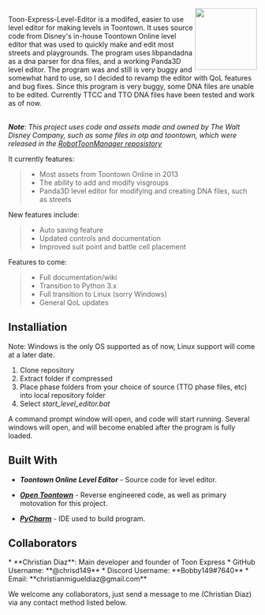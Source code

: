 <img src="https://avatars0.githubusercontent.com/u/66463299?s=200&v=4" align="right" width=125>

Toon-Express-Level-Editor is a modifed, easier to use level editor for making levels in Toontown.  It uses source code from Disney's in-house Toontown Online level editor that was used to quickly make and edit most streets and playgrounds.  The program uses libpandadna as a dna parser for dna files, and a working Panda3D level editor.  The program was and still is very buggy and somewhat hard to use, so I decided to revamp the editor with QoL features and bug fixes. Since this program is very buggy, some DNA files are unable to be edited.  Currently TTCC and TTO DNA files have been tested and work as of now.  


<br />***Note***: *This project uses code and assets made and owned by The Walt Disney Company, such as some files in otp and toontown, which were released in the [RobotToonManager reposistory](https://github.com/ToontownFan2003/RobotToonManager)*

It currently features: <br />


> * Most assets from Toontown Online in 2013
> * The ability to add and modify visgroups
> * Panda3D level editor for modifying and creating DNA files, such as streets


New features include:

> * Auto saving feature
> * Updated controls and documentation
> * Improved suit point and battle cell placement

Features to come: 

> * Full documentation/wiki
> * Transition to Python 3.x
> * Full transition to Linux (sorry Windows)
> * General QoL updates


<h2>Installiation</h2>

Note: Windows is the only OS supported as of now, Linux support will come at a later date.

1. Clone repository
2. Extract folder if compressed
3. Place phase folders from your choice of source (TTO phase files, etc) into local repository folder
4. Select *start_level_editor.bat*

A command prompt window will open, and code will start running.  Several windows will open, and will become enabled after the program is fully loaded.  

<h2>Built With</h2>

*	***Toontown Online Level Editor*** - Source code for level editor.

*	[***Open Toontown***](https://github.com/open-toontown/open-toontown) - Reverse engineered code, as well as primary motovation for this project.

*	[***PyCharm***](https://www.jetbrains.com/pycharm/) - IDE used to build program.



<h2>Collaborators</h2>
*	**Christian Diaz**: Main developer and founder of Toon Express
	*	GitHub Username: **@chrisd149**
	*	Discord Username: **Bobby149#7640**
	*	Email: **christianmigueldiaz@gmail.com**
  
We welcome any collaborators, just send a message to me (Christian Diaz) via any contact method listed below.



